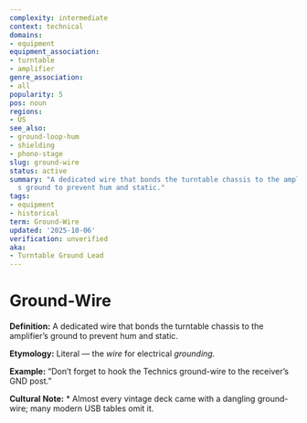 ```yaml
---
complexity: intermediate
context: technical
domains:
- equipment
equipment_association:
- turntable
- amplifier
genre_association:
- all
popularity: 5
pos: noun
regions:
- US
see_also:
- ground-loop-hum
- shielding
- phono-stage
slug: ground-wire
status: active
summary: "A dedicated wire that bonds the turntable chassis to the amplifier\u2019\
  s ground to prevent hum and static."
tags:
- equipment
- historical
term: Ground-Wire
updated: '2025-10-06'
verification: unverified
aka:
- Turntable Ground Lead
---
```


# Ground-Wire

**Definition:** A dedicated wire that bonds the turntable chassis to the amplifier’s ground to prevent hum and static.

**Etymology:** Literal — the *wire* for electrical *grounding.*

**Example:** “Don’t forget to hook the Technics ground-wire to the receiver’s GND post.”

**Cultural Note:** * Almost every vintage deck came with a dangling ground-wire; many modern USB tables omit it.

